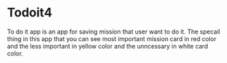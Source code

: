 # Todoit4
To do it app is an app for saving mission that user want to do it.
The specail thing in this app that you can see most important mission card in red color and the less important in yellow color and the unncessary in white card color.

